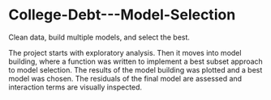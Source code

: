 # College-Debt---Model-Selection
Clean data, build multiple models, and select the best.

The project starts with exploratory analysis. Then it moves into model building, where a function was written to implement a best subset approach to model selection. The results of the model building was plotted and a best model was chosen. The residuals of the final model are assessed and interaction terms are visually inspected.
